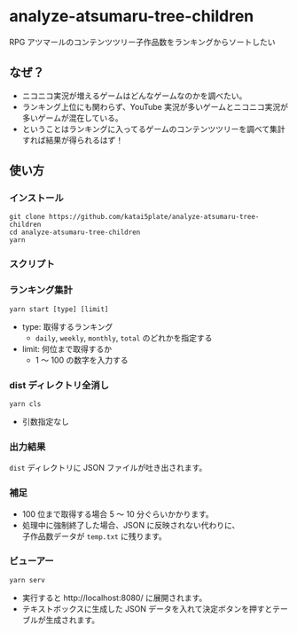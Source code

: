 # analyze-atsumaru-tree-children

RPG アツマールのコンテンツツリー子作品数をランキングからソートしたい

## なぜ？

- ニコニコ実況が増えるゲームはどんなゲームなのかを調べたい。
- ランキング上位にも関わらず、YouTube 実況が多いゲームとニコニコ実況が多いゲームが混在している。
- ということはランキングに入ってるゲームのコンテンツツリーを調べて集計すれば結果が得られるはず！

## 使い方

### インストール

```
git clone https://github.com/katai5plate/analyze-atsumaru-tree-children
cd analyze-atsumaru-tree-children
yarn
```

### スクリプト

### ランキング集計

```
yarn start [type] [limit]
```

- type: 取得するランキング
  - `daily`, `weekly`, `monthly`, `total` のどれかを指定する
- limit: 何位まで取得するか
  - 1 ～ 100 の数字を入力する

### dist ディレクトリ全消し

```
yarn cls
```

- 引数指定なし

### 出力結果

`dist` ディレクトリに JSON ファイルが吐き出されます。

### 補足

- 100 位まで取得する場合 5 ～ 10 分ぐらいかかります。
- 処理中に強制終了した場合、JSON に反映されない代わりに、  
  子作品数データが `temp.txt` に残ります。

### ビューアー

```
yarn serv
```

- 実行すると http://localhost:8080/ に展開されます。
- テキストボックスに生成した JSON データを入れて決定ボタンを押すとテーブルが生成されます。
